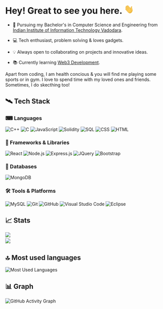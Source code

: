 # Hey! Great to see you here. <img src="hi.gif" height="30px"> 

* 🏢 Pursuing my Bachelor's in Computer Science and Engineering from [Indian Institute of Information Technology Vadodara](http://www.iiitvadodara.ac.in/). 

* 💻 Tech enthusiast, problem solving & loves gadgets.

* 💡 Always open to collaborating on projects and innovative ideas. 

* 📚 Currently learning [Web3 Development](https://en.wikipedia.org/wiki/Web3).

Apart from coding, I am health concious & you will find me playing some sports or in gym. I love to spend time with my loved ones and friends. Sometimes, I do skecthing too!

## 🛰 Tech Stack

### ⌨ Languages

![C++](https://img.shields.io/badge/C%2B%2B-00599C?style=for-the-badge&logo=bootstrap&logo=c%2B%2B&logoColor=white)
![C](https://img.shields.io/badge/C-00599C?style=for-the-badge&logo=c&logoColor=white)
![JavaScript](https://img.shields.io/badge/JavaScript-F7DF1E?style=for-the-badge&logo=javascript&logoColor=black)
![Solidity](https://img.shields.io/badge/Solidity-e6e6e6?style=for-the-badge&logo=solidity&logoColor=black)
![SQL](https://img.shields.io/badge/SQL-00a86b?style=for-the-badge&logo=data%3Aimage%2Fpng%3Bbase64%2CiVBORw0KGgoAAAANSUhEUgAAAOEAAADhCAMAAAAJbSJIAAAA81BMVEX%2F%2F%2F%2F%2BswDuphz6%2F%2F%2F%2BsAD9tAD90ontnwD9yWr5rwD8%2FPj8rgD%2B%2F%2F339%2Ff%2F%2Fv%2F%2F%2FPL%2Btxv8wE39rAD92p7%2B8dr%2F%2Ff%2F%2BvkPsogDx8fH77uD5sgD9uiv2tSD0rAD99eP68938zoD77M%2F%2B9evspR%2F55736%2F%2Fbzyor8zHT7%2BevusUX2%2BP7koiHnqC7zvFHmqTr85bj93qn8xmD82Zf6vDr%2B5sT6xlHtlwD65K720Zz1vWT32rrv1ajwvW%2FxoyDxtFD67Mjx3q7zvXH8y4H72YzyypX82pX589P80Hn3vSLipyfiuV3zvTn06eHvsCnhmgDstkfwtVpD3pP%2BAAAOMElEQVR4nO2cC1viuhaG2yahJC0FKlinlGIFtQpauTjqqMMeZ5yZvc9xz%2Fn%2Fv%2BaspNAWqIoXvD35BnGwF%2FJmZeW2kiqKlJSUlJSUlJSUlJSUlJSUlJSUlJSUlJSUlJSUlJSUlJSUlJSUlJSUlJSUlJSUlJSU1FNlwj9kKhZCCrLgHWQpJogf%2BhgCNKAs%2B61Wq1bzfT8sAzEHfe2EPVJW3bSEdQAgbHWOCsV%2BteJSw8CGPZFh0Epjvbg5OOn4ZUWcCde9F4OaYB3FCn8eFfoVOgGiBnYrFa8xkVdxXTzlbbrD4vWoxZR3YVILrIfKo8Ex4VyN%2Fu71UTSq%2BVvlkCXnxCCMhaFfG0dHg83i0LU%2F687e1V%2B%2BEjvtG5aphGsNw1bXCydBuLSfIav%2BaXx61tYdbadWV6zVpvFpQgPXbgyCbXAsZLI6u%2F8KLpMxUe9sfTnT9T%2Fj1SbxSbLMY9uNnuRN5T1HP3%2Bu9Dy%2F0ImNj9GT3AhFuuY8V3qeX2iXEKPoi%2BbPfBCoZUI5rYMJjzRN0x927YuqqKoqpuuDoPzgmh8h1jq%2FcPRLIGRvlhABISFExQZu9AcngT%2BpaVJc3lWzLPEfcUC8WBiMTi%2B%2BOrrjgAXbb51wKowxpYbbqBY3C4OjqDMaB7VaK%2FS3tqDvVguCcSc6WhsUdqtD4lLqCLiJ3gkhGFNVXeoSzoqhl2bMiUIOQFdHdfm5WlbvhfABIurHJ2x%2FdEL60QnVd0XIK5gHq%2FmeCHHDfTiho70jwnVUMx5sRu09ETa2Ow82InlXhPgRhfR92fAxoh%2BecLYq%2FZCEH96GfMj0oQnnqtK3TKg8ihC%2FJ8JN%2FBhEd47QmZsTtqbzNqZi5sHD4XiK1bJmp4dMk4lZheeLAZmfHtMazo0sNP105qZ1ZqLt2rjT6QQ%2B%2FNdcnC9GCmuNR51o3GJoZqbPrKNEOdc9hlDpGKr70D4byTYWl5q%2BM5NIC1knfWzbBjYMTI7XyjyMlUktMEfHrmGLeQO1ulbOGut6uD5RdVh%2BDkKQv25T9WGMpJnhc9p%2FWduZ%2B9XRkWunZR9jYzfMWmPbWnONjG8Y7mYpKamokB4xnonQNFFn3X6gN6YOqDunTGHZWMB2H89mmKvSWsaGW0NjxjGIalRqfOZ1jpDQ5yG0oOiDHQdDKDDusqYkcXOo672rMVKmE41CzDzGi3cxgsnspLUdkpzcNIJJJPL5CS1zzJDC49hhZ3OdGhgvY02sO47T%2FnZeY1CrgHWiT%2BkdC3ZePlUmqTXZMK9qc12f1VdDiAJ7GKD6xAjbtWhQHEKxMSh1qZpNClX5V2NROQz7O%2BfBlriizhgq73zeU6YVn2%2FnlQOCfylxSS7QvCwjuB9Xqc9PyDaxaxR%2FJjPcPIDIyq2gczTYvCr2q8NhHAIerleLu1eFtWhc85mY954QIXbq6Jqe3LCY2%2FgQTLcEQWjc0jhNyvEKbCj6NPbwu88n6y2FgVGSiP7MiTG%2Fwk9CzJy042F0AcWVz%2BoLYFNhRm4pxyoeiDtc3%2BYEYMRVEoJoZTPi1lkq0mZxG4bBzp6uO9leG6uf3OrGQ36d1bjtMCHllRJC%2Fea6hkGqu2vxSovsKfPXsDA4%2F3HWntJlCE1lN00gj%2FZkKh0dHNdq2anRCLbVtNolxliUnNXZcPq92KAGGfZ3vw9Oos444EtpuGo1EZgpbEJFZNj6TFgmQ5ixkeuuRYPU6ag%2BgnopSgkJLnSu3cwXX%2FO6aPWEPC1URGawjcWakzgmw99sjHkNq5L5fnc6tmAZpA6y0IkxTa7m%2FIBvuzaS4%2FgamWiQ8oAj1l%2BI8D6R%2BQF%2BhnArJajwv7DJFWqz7XyDz7tpBriQfqucnq8O0YuU0qUInVsJP2UIxchpcgnPk69KdjRKGvDRQpX0vo2X8cOlEBcAE8JWSkhD%2BGzy%2F%2BHY6D34tmqSflxFfJSxnt5WGP3NE%2Fppj4Ve8z4h7wm5k1KdR1jNECpvhnBu%2BJslDDN9MrdsQS8UBnp7E%2BUQKm%2BSkDRvJ2TZPlkV8aV9oPr%2B%2Fn5drHF4NcL1xgPGh8S5ldC00hRDi19EpgVDxxJj4vV6hKSBwuUB89wwITTXMlmF3SJYUbFKpY3SxkZJeUUbVmqdTLt0n%2FDthHzwlD1TdKdLygZAgl6zlOYPCPJEyXxQZpZQ6WdvRfDxNifkVnxdwqXVbHg5PZos4c9ssBV8scos6z0Rep6X54bZOe9fRjxggDfseS7%2BzUpmqWTN%2BiF5o4RY9Zpe6obtPEKT%2FU5aDAqEKh6G%2B8KAMWEC8HKEy055E9fzKkBItW7vEOD%2B7h32BCP87vIxfinWfssgBBpNMDdc0YBfXhlsqPDj%2B1X4RPnaMq%2FSfynC3TyaPBleBVLd9JrdXrfXA8xutwuk7cNut91zILUTwhIaU0zo7yac6rlN%2BOV64IUiA%2Fb7%2FDM%2F6jUP9ksvQ3hi581f5pjQ41aBN40DdgGst9fu9rTe373e4eU%2FKAEsbexHRny2G19D6X82WExYFfcgPK%2F6aKP0EoQMFe3lyil3Qf6mHXYPNTAhiNsQPrX13n%2FBRhvCTuJ3x7hp%2FiZQFr2mSuHlHXBXLFn7Bx7lloWfygF6GRuaJiosM6VP6E3F45g3wNQD5%2BseHk4Kac8BwAxhqcRQ5DY9NSbk1e9N8zvix%2FYPKpyQgkMDNN9xs3pC7u2tPlVdfM%2BMPi93BiSv1%2B5xwtiGvJ759895TCcIN5S44fsClsLupKRicOFOiQlCPLGhd8ADCvvVdC5qdYSWgmrfXUO9x5KQyt%2B%2Fm143tiG33SEwOmdfeAGcJeSdtFETsswTdZML7WKzyUoJIdyLen34vLHxR30BQiY29QSDY9e4s%2FfGk%2Bl5bS22Xbf377%2B9nS8lJCqXKeHGhiK6L1CpRIZoMuBFDDClfS4IwZ6ex4uvy11zY%2F8g%2FcbVEcaxP4ZQuXa0WSV8OjE%2FPMPLXFNztK6uO72z02CjtM8Df0Djx%2F7HhxHih9sxbjR4zcmvpOqQF96%2Bq4IbCg%2FtQxu5sb96G5qoWvV5WJqZcewdhUG0VihWGxV1us4b43h3nkFJ488%2FV6dfgq04aFE3411958memcxuve16x3Ax3wcQM%2BDxTK%2BN92l4TbNyG6ITA7ub4dzENh%2BYM8RC368FY64gaPlbTOGz%2FnM5pLBRT7904mUFpmmmUXgTRdk4FC68Vs8bExfTfsRjX5bYZyeWR%2FBNForYGcujDRYPVPA4KI%2FIwDucYtWFHYMdTRf7LWLrba2l8hEaZIed6686tsCYrp8GIVjAMu%2FfvQZZAG7LPp1faM5MZEap2Xgquwaf15PeBMFUsV519OSqLqWN4mD0c%2Fvei0w%2FON%2F5X9vRF8YWtdRoBiccZyIxNmTg648Ped7beNj%2FNTiKxoEfhuUy4yqH4ZbfGo2%2BnO5cfNV0Xc%2BPzMwT1s00UkOM1j02fLlZfRcbPAbDAzE0KXQiOLMQc7qH0KxnllwZwd1%2B6In5xhchhBqeUHXaUOF08cJ0ovRyaUJ0lFlYE2RtuDACJjcvR3irHG1xpvRuQnOU%2FsFu1RcI01l9gtuvT5g7Q3M7YcAr3SD5A7FbCjpI77bO1w2gYXK42Xvt2FNe2HCBMBM%2FNMT253FKqIdmdq0nj64xlEa5ncMVEi61EorcYcI0bpFGZuwIQSlMpppJU2cK%2BpUcFhFSJYmQEqp9RauLcvOa8n7EnJDTImEm4nmsMCtJMI%2BMw%2FHr9HuMCDr9SXtJNOefFdrQHUf3D%2FPvMmESt8hEPF06UJTOtHjQm8szOGGUqVobLRT%2Bnn6mmrMDfcRZwiWfDbAE4XCZyIx7a0WaIVR%2BZbMKT8abhF%2Fs7MDx1kxYw0i9Fo4HIj2Z1ZekuFvk2t3d%2FXaGHovLCV1cbdzvijlRwwVCZnVmCkNiQd45H%2FOapZJ3WNzcYfOEYlMuCMOo9PHb4eNSei%2Fe4tr1fBua4eLCPRxnzmWZ27iQszSTiPWq%2F1PmCEnS54Dr9Uc%2FFWHp1uJOE6aEs7EnIVdEVPWC6MP4NMfjee7pwTxhegO4Xr%2BT4jkIyV1emNalphLMGhGTZnyl44shMurP19ok3oCzh%2BbXlyYSX7BqQnJHa58lFEPqmQsnPXX9alLMthZKKTSFWvuyVr%2FFhvEdVm%2FDuwGBcHpDVq4QMg2vTbtB7cvuNAvQyJ67tYi4tlvKQk0zAWw%2FjVBZKjIzv78ijzBZqh42xOwySbt5bUdr1ZNv7FB3ZvHx5A4F8RyfecJp4XmCDZfaM3N3RaqJPTMJoVku8nawmY5E9L0tJTGyhfxGxozTVYBt54Z3ZOcIE%2B94PKHZWmYL8N0V6cKeGcXfvOEPBZn8fI3mszWqUpu6lLqqkd7k8vMaHPpl0%2FRpFVRPxOrK42SiaIku6T0W1C%2Fm5hgtxGp%2F%2Fbi6uLj4thP5UMfMHmcKC6PBbrG%2FedRpp5MGzhYQ%2BrWsPk1Vqz9%2BExSqDe%2BLr93phW3dOZ9%2FEhab3bJkzjXXVmbimF3pk3i5c4oWNnOlH5%2BwB8qso9E9e2bu4HN0bcCe8Jgpi6GgF1eX7SXmMR8n3uNrDRqqjbGazMHf7YXxH8DHtIvRk7KXb9hB5g6fltQ7q33qG0JhtNkglIca5stonudBHXJzdlpbXOb%2BqC%2Bv9Rxt7znudIf4CjsE9cPJdXGoiocKxhbFYvnr5eXUaDp%2Ftc%2FEnhm%2Bc%2FCZHkVn%2Fvhce547LSFkboetcXR0XdjsV6vD4bDX6%2FHVoV%2FPLnZ%2BnEbBp636Kh6W2LJe7Ll9PHBhTTfNpI%2FzRCh%2BCFa9nrvt9YkyF%2BpbKSkpKSkpKSkpKSkpKSkpKSkpKSkpKSkpKSkpKSkpKSkpKSkpKSkpKSkpKSkpKSkpKSkpKSkpKSkpKSkpKSmpJ%2Br%2FAvRRhMlTKwsAAAAASUVORK5CYII%3D)
![CSS](https://img.shields.io/badge/CSS3-1572B6?style=for-the-badge&logo=css3&logoColor=white)
![HTML](https://img.shields.io/badge/HTML5-E34F26?style=for-the-badge&logo=html5&logoColor=white)

### 🧩 Frameworks & Libraries

![React](https://img.shields.io/badge/React-20232A?style=flat&logo=react&logoColor=61DAFB)
![Node.js](https://img.shields.io/badge/Node.js-43853D?style=flat&logo=node.js&logoColor=white)
![Express.js](https://img.shields.io/badge/Express-e6e6e6?style=for-the-badge&logo=data%3Aimage%2Fpng%3Bbase64%2CiVBORw0KGgoAAAANSUhEUgAAABgAAAAYCAYAAADgdz34AAAABmJLR0QA%2FwD%2FAP%2BgvaeTAAABlUlEQVRIie3UMUiWURQG4OdXC8vAGlVoFIKwxHIKAgexLCgIhyChlgx0sIYgCKKkpRpyMzcHSZCGimgIHEoiigwaMspFJEVxaKhoa7jfV9eP2%2F%2F%2Fa%2BQLd7gv577ncM57Lpv473AUD7GMdTzDGZSimEaMo7WMTi2u41BObMUEZtCDXdiOw3ianfpI4BI%2BZ8lSGMm0anNiFGOoSQSXsorvF7gHmErEd%2BMLmnJiL%2Bax5S%2FVyKpfxIGIa8QnnI%2B45ky8K358B8NlxHPcwM0Ct0%2BYVZvQjhlcKT58ic4qEhzHkwR%2FDh9wG48V2lzCd7zFjwoJduKnyBkRHqEXLYIDf6NOcNAtLFVIAN8S3B4cxDv04W4xYB7tVYinsA3v0Y%2FdWLHRCAj2G6hC7BguF7hxYX9ynMKCwn6cwBsbtzWF5zgZ3U%2FjI3Ykkk7HRAkvcLWM%2BAW88schrViTbm2D4KrBmGzGa0wKA6sRht%2BJe0KfW7LYesxhqExB%2B%2FEVHTFZh7PCB7eanVlcFP6lHEeEv6gSenGtirhN%2FOv4BaPlRlqZ7a8qAAAAAElFTkSuQmCC&logoColor=black)
![JQuery](https://img.shields.io/badge/jQuery-0769AD?style=flat&logo=jquery&logoColor=white)
![Bootstrap](https://img.shields.io/badge/Bootstrap-563D7C?style=flat&logo=bootstrap&logoColor=white)

### 🧾 Databases

![MongoDB](https://img.shields.io/badge/MongoDB-4EA94B?style=flat&logo=mongodb&logoColor=white)

### 🛠 Tools & Platforms

![MySQL](https://img.shields.io/badge/MySQL-00000F?style=for-the-badge&logo=mysql&logoColor=white)
![Git](https://img.shields.io/badge/GIT-E44C30?style=flat&logo=git&logoColor=white)
![GitHub](https://img.shields.io/badge/GitHub-100000?style=flat&logo=github&logoColor=white)
![Visual Studio Code](https://img.shields.io/badge/Visual_Studio_Code-0078D4?style=flat&logo=visual%20studio%20code&logoColor=white)
![Eclipse](https://img.shields.io/badge/Eclipse-2C2255?style=flat&logo=eclipse&logoColor=white)

## 📈 Stats

  <img width="48%" src="https://github-readme-stats.vercel.app/api?username=sumitramkr&show_icons=true&hide_border=true&theme=radical" />

  <br>

  <img width="48%" src="https://github-readme-streak-stats.herokuapp.com/?user=sumitramkr&hide_border=true&theme=radical" />
 

## 🔝 Most used languages

![Most Used Languages](https://github-readme-stats.vercel.app/api/top-langs/?username=sumitramkr)

<!-- <img alt="languages" src="https://github-readme-stats.vercel.app/api/top-langs/?username=sumitramkr&layout=compact&hide_border=true&theme=radical" /> -->

## 📊  Graph

![GitHub Activity Graph](https://activity-graph.herokuapp.com/graph?username=sumitramkr&bg_color=000000&color=4fff67&line=4fff67&point=ffffff&area=true&hide_border=true)  
